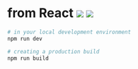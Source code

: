 # from React ![](https://img.shields.io/npm/v/typescript?color=%23007acc&label=TypeScript&logo=typescript&logoColor=%23007acc&style=social) ![](https://img.shields.io/npm/v/react?color=%2361dafb&label=React&logo=react&logoColor=%2361dafb&style=social)

```sh
# in your local development environment
npm run dev

# creating a production build
npm run build
```
